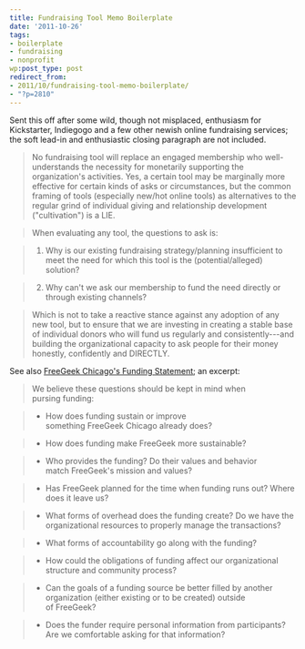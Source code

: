 ```yaml
---
title: Fundraising Tool Memo Boilerplate
date: '2011-10-26'
tags:
- boilerplate
- fundraising
- nonprofit
wp:post_type: post
redirect_from:
- 2011/10/fundraising-tool-memo-boilerplate/
- "?p=2810"
---
```


Sent this off after some wild, though not misplaced, enthusiasm for Kickstarter, Indiegogo and a few other newish online fundraising services; the soft lead-in and enthusiastic closing paragraph are not included.

> No fundraising tool will replace an engaged membership who well-understands the necessity for monetarily supporting the organization's activities. Yes, a certain tool may be marginally more effective for certain kinds of asks or circumstances, but the common framing of tools (especially new/hot online tools) as alternatives to the regular grind of individual giving and relationship development ("cultivation") is a LIE.

> When evaluating any tool, the questions to ask is:

> 1. Why is our existing fundraising strategy/planning insufficient to meet the need for which this tool is the (potential/alleged) solution?

> 2. Why can't we ask our membership to fund the need directly or through existing channels?

> Which is not to take a reactive stance against any adoption of any new tool, but to ensure that we are investing in creating a stable base of individual donors who will fund us regularly and consistently---and building the organizational capacity to ask people for their money honestly, confidently and DIRECTLY.

See also [FreeGeek Chicago's Funding Statement](http://wiki.freegeekchicago.org/wiki/Community/FundingStatement); an excerpt:

> We believe these questions should be kept in mind when pursing funding:

> - How does funding sustain or improve something FreeGeek Chicago already does?

> - How does funding make FreeGeek more sustainable?

> - Who provides the funding? Do their values and behavior match FreeGeek's mission and values?

> - Has FreeGeek planned for the time when funding runs out? Where does it leave us?

> - What forms of overhead does the funding create? Do we have the organizational resources to properly manage the transactions?

> - What forms of accountability go along with the funding?

> - How could the obligations of funding affect our organizational structure and community process?

> - Can the goals of a funding source be better filled by another organization (either existing or to be created) outside of FreeGeek?

> - Does the funder require personal information from participants? Are we comfortable asking for that information?

